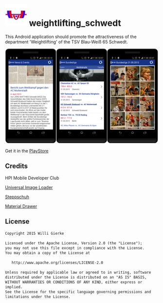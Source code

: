 # ![Logo](https://github.com/WGierke/weightlifting_schwedt/raw/master/app/src/main/res/drawable-hdpi/ic_launcher.png) weightlifting_schwedt

This Android application should promote the attractiveness of the department 'Weightlifting' of the TSV Blau-Weiß 65 Schwedt.

![Screenshot](https://raw.githubusercontent.com/WGierke/weightlifting_schwedt/master/production/weightlifting_schwedt.jpg)

Get it in the [PlayStore](https://play.google.com/store/apps/details?id=de.schwedt.weightlifting.app)
## Credits
HPI Mobile Developer Club

[Universal Image Loader](https://github.com/nostra13/Android-Universal-Image-Loader)

[Steppschuh](https://github.com/Steppschuh)

[Material Drawer](https://github.com/mikepenz/MaterialDrawer)

## License
    Copyright 2015 Willi Gierke

    Licensed under the Apache License, Version 2.0 (the "License");
    you may not use this file except in compliance with the License.
    You may obtain a copy of the License at

       http://www.apache.org/licenses/LICENSE-2.0

    Unless required by applicable law or agreed to in writing, software
    distributed under the License is distributed on an "AS IS" BASIS,
    WITHOUT WARRANTIES OR CONDITIONS OF ANY KIND, either express or implied.
    See the License for the specific language governing permissions and
    limitations under the License.
